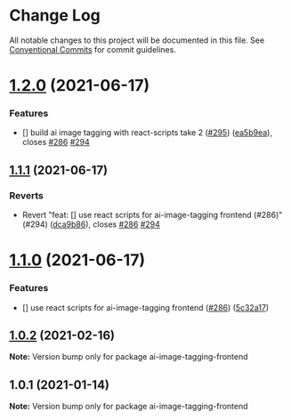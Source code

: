 # Change Log

All notable changes to this project will be documented in this file.
See [Conventional Commits](https://conventionalcommits.org) for commit guidelines.

# [1.2.0](https://github.com/contentful/apps/compare/ai-image-tagging-frontend@1.1.1...ai-image-tagging-frontend@1.2.0) (2021-06-17)


### Features

* [] build ai image tagging with react-scripts take 2 ([#295](https://github.com/contentful/apps/issues/295)) ([ea5b9ea](https://github.com/contentful/apps/commit/ea5b9ea60c6ffda87d4f761e3bd3d1ed8b1cbef3)), closes [#286](https://github.com/contentful/apps/issues/286) [#294](https://github.com/contentful/apps/issues/294)





## [1.1.1](https://github.com/contentful/apps/compare/ai-image-tagging-frontend@1.1.0...ai-image-tagging-frontend@1.1.1) (2021-06-17)


### Reverts

* Revert "feat: [] use react scripts for ai-image-tagging frontend (#286)" (#294) ([dca9b86](https://github.com/contentful/apps/commit/dca9b8618c8d713187baa59d87dc30654d5a652e)), closes [#286](https://github.com/contentful/apps/issues/286) [#294](https://github.com/contentful/apps/issues/294)





# [1.1.0](https://github.com/contentful/apps/compare/ai-image-tagging-frontend@1.0.2...ai-image-tagging-frontend@1.1.0) (2021-06-17)


### Features

* [] use react scripts for ai-image-tagging frontend ([#286](https://github.com/contentful/apps/issues/286)) ([5c32a17](https://github.com/contentful/apps/commit/5c32a1795e80561132907baa04f355a1f6c0b9df))





## [1.0.2](https://github.com/contentful/apps/compare/ai-image-tagging-frontend@1.0.1...ai-image-tagging-frontend@1.0.2) (2021-02-16)

**Note:** Version bump only for package ai-image-tagging-frontend





## 1.0.1 (2021-01-14)

**Note:** Version bump only for package ai-image-tagging-frontend

